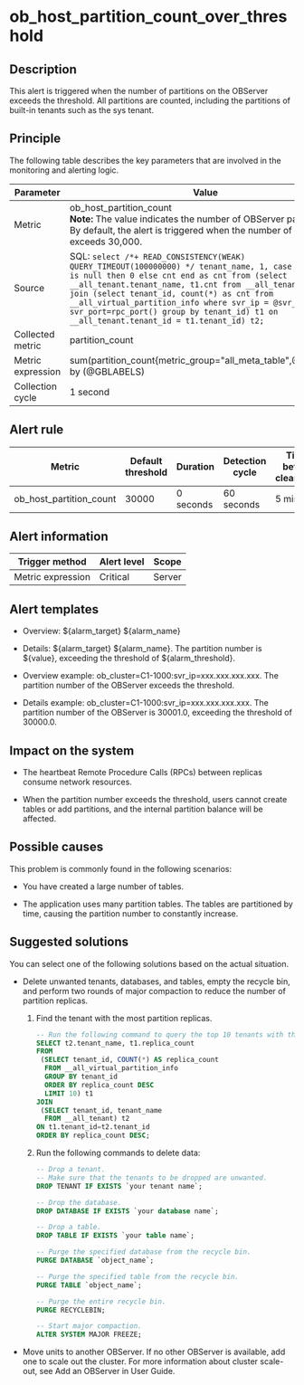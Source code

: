 ob_host_partition_count_over_threshold
===========================================================



**Description**
------------------------------------

This alert is triggered when the number of partitions on the OBServer exceeds the threshold. All partitions are counted, including the partitions of built-in tenants such as the sys tenant.

Principle
------------------------------

The following table describes the key parameters that are involved in the monitoring and alerting logic.


|     Parameter     |                                                                                                                                                                                                                             Value                                                                                                                                                                                                                             |
|-------------------|---------------------------------------------------------------------------------------------------------------------------------------------------------------------------------------------------------------------------------------------------------------------------------------------------------------------------------------------------------------------------------------------------------------------------------------------------------------|
| Metric            | ob_host_partition_count </br>**Note:**  The value indicates the number of OBServer partitions. By default, the alert is triggered when the number of partitions exceeds 30,000.                                                                                                                                                                                                                                                     |
| Source            | SQL: ```select /*+ READ_CONSISTENCY(WEAK) QUERY_TIMEOUT(100000000) */ tenant_name, 1, case when cnt is null then 0 else cnt end as cnt from (select __all_tenant.tenant_name, t1.cnt from __all_tenant left join (select tenant_id, count(*) as cnt from __all_virtual_partition_info where svr_ip = @svr_ip and svr_port=rpc_port() group by tenant_id) t1 on __all_tenant.tenant_id = t1.tenant_id) t2; ```  |
| Collected metric  | partition_count                                                                                                                                                                                                                                                                                                                                                                                                                                               |
| Metric expression | sum(partition_count{metric_group="all_meta_table",@LABELS}) by (@GBLABELS)                                                                                                                                                                                                                                                                                                                                                                                    |
| Collection cycle  | 1 second                                                                                                                                                                                                                                                                                                                                                                                                                                                      |



**Alert rule**
-----------------------------------



|         Metric          | Default threshold | Duration  | Detection cycle | Time before clearance |
|-------------------------|-------------------|-----------|-----------------|-----------------------|
| ob_host_partition_count | 30000             | 0 seconds | 60 seconds      | 5 minutes             |



**Alert information**
------------------------------------------



|  Trigger method   | Alert level | Scope  |
|-------------------|-------------|--------|
| Metric expression | Critical    | Server |



**Alert templates**
----------------------------------------

* Overview: \${alarm_target} \${alarm_name}



* Details: \${alarm_target} \${alarm_name}. The partition number is \${value}, exceeding the threshold of ${alarm_threshold}.



* Overview example: ob_cluster=C1-1000:svr_ip=xxx.xxx.xxx.xxx. The partition number of the OBServer exceeds the threshold.



* Details example: ob_cluster=C1-1000:svr_ip=xxx.xxx.xxx.xxx. The partition number of the OBServer is 30001.0, exceeding the threshold of 30000.0.






**Impact on the system**
---------------------------------------------

* The heartbeat Remote Procedure Calls (RPCs) between replicas consume network resources.



* When the partition number exceeds the threshold, users cannot create tables or add partitions, and the internal partition balance will be affected.






**Possible causes**
----------------------------------------

This problem is commonly found in the following scenarios:

* You have created a large number of tables.



* The application uses many partition tables. The tables are partitioned by time, causing the partition number to constantly increase.






**Suggested solutions**
--------------------------------------------

You can select one of the following solutions based on the actual situation.

* Delete unwanted tenants, databases, and tables, empty the recycle bin, and perform two rounds of major compaction to reduce the number of partition replicas.

  1. Find the tenant with the most partition replicas.

     ```sql
     -- Run the following command to query the top 10 tenants with the most replicas.
     SELECT t2.tenant_name, t1.replica_count
     FROM
      (SELECT tenant_id, COUNT(*) AS replica_count
       FROM __all_virtual_partition_info
       GROUP BY tenant_id
       ORDER BY replica_count DESC
       LIMIT 10) t1
     JOIN
      (SELECT tenant_id, tenant_name
       FROM __all_tenant) t2
     ON t1.tenant_id=t2.tenant_id
     ORDER BY replica_count DESC;
     ```



  2. Run the following commands to delete data:

     ```sql
     -- Drop a tenant.
     -- Make sure that the tenants to be dropped are unwanted.
     DROP TENANT IF EXISTS `your tenant name`;

     -- Drop the database.
     DROP DATABASE IF EXISTS `your database name`;

     -- Drop a table.
     DROP TABLE IF EXISTS `your table name`;

     -- Purge the specified database from the recycle bin.
     PURGE DATABASE `object_name`;

     -- Purge the specified table from the recycle bin.
     PURGE TABLE `object_name`;

     -- Purge the entire recycle bin.
     PURGE RECYCLEBIN;

     -- Start major compaction.
     ALTER SYSTEM MAJOR FREEZE;
     ```






* Move units to another OBServer. If no other OBServer is available, add one to scale out the cluster. For more information about cluster scale-out, see Add an OBServer in User Guide.
